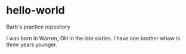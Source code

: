 # hello-world
Barb's practice repository

I was born in Warren, OH
in the late sixties.  I have one brother whow is three years younger.
